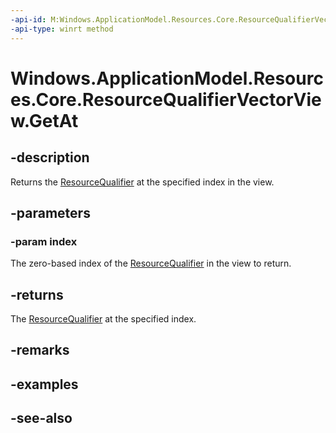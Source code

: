 ```yaml
---
-api-id: M:Windows.ApplicationModel.Resources.Core.ResourceQualifierVectorView.GetAt(System.UInt32)
-api-type: winrt method
---
```


<!-- Method syntax
public Windows.ApplicationModel.Resources.Core.ResourceQualifier GetAt(System.UInt32 index)
-->

# Windows.ApplicationModel.Resources.Core.ResourceQualifierVectorView.GetAt

## -description
Returns the [ResourceQualifier](resourcequalifier.md) at the specified index in the view.

## -parameters
### -param index
The zero-based index of the [ResourceQualifier](resourcequalifier.md) in the view to return.

## -returns
The [ResourceQualifier](resourcequalifier.md) at the specified index.

## -remarks

## -examples

## -see-also

